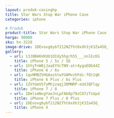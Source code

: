 ```yaml
---
layout: produk-casinghp
title: Star Wars Stop War iPhone Case
categories: iphone

# Produk
product-title: Star Wars Stop War iPhone Case
harga: 90000
sku: hn-3228
image-drive: 1DEvovg6ybf212NZfht8xXh3jK3Za45Q_
gallery:
  - url: 13J8BH6VKUU1DIdy5hgrh5S___nnlEzEG
    title: iPhone 5 / 5s / SE
  - url: 1hYyTnW8jJaaEYVcTN9-atr4ygaEQG44Z
    title: iPhone 6 / 6s
  - url: 1qvHMBZSHGAasStwYUAMvzhFdz-fQt2qK
    title: iPhone 6 Plus / 6s Plus
  - url: 1ZVtGmVSfyMhjzaqj3OMNRP-eUdJQFlqy
    title: iPhone 7 / 8
  - url: 1DmlsmNvgYaeJnLpFAb8p79zCD7zTsUpd
    title: iPhone 7 Plus / 8 Plus
  - url: 1DEvovg6ybf212NZfht8xXh3jK3Za45Q_
    title: iPhone X
---
```

